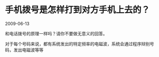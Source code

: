 # 手机拨号是怎样打到对方手机上去的？
2009-06-13


和电话拨号的原理一样吗？请你不要做无意义的回答。


对于每个号码来说，都有系统发出的特定频率的电磁波，系统会通过程序辩别号码，发出电磁波等等
